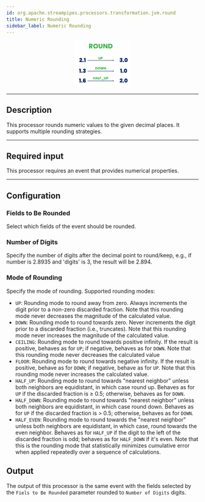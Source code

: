 ```yaml
---
id: org.apache.streampipes.processors.transformation.jvm.round
title: Numeric Rounding
sidebar_label: Numeric Rounding
---
```


<!--
  ~ Licensed to the Apache Software Foundation (ASF) under one or more
  ~ contributor license agreements.  See the NOTICE file distributed with
  ~ this work for additional information regarding copyright ownership.
  ~ The ASF licenses this file to You under the Apache License, Version 2.0
  ~ (the "License"); you may not use this file except in compliance with
  ~ the License.  You may obtain a copy of the License at
  ~
  ~    http://www.apache.org/licenses/LICENSE-2.0
  ~
  ~ Unless required by applicable law or agreed to in writing, software
  ~ distributed under the License is distributed on an "AS IS" BASIS,
  ~ WITHOUT WARRANTIES OR CONDITIONS OF ANY KIND, either express or implied.
  ~ See the License for the specific language governing permissions and
  ~ limitations under the License.
  ~
  -->



<p align="center">
    <img src="/img/pipeline-elements/org.apache.streampipes.processors.transformation.jvm.round/icon.png" width="150px;" class="pe-image-documentation"/>
</p>

***

## Description

This processor rounds numeric values to the given decimal places.
It supports multiple rounding strategies.

***

## Required input

This processor requires an event that provides numerical properties.

***

## Configuration

### Fields to Be Rounded

Select which fields of the event should be rounded.

### Number of Digits

Specify the number of digits after the decimal point to round/keep, e.g., if number is 2.8935 and 'digits' is 3,
the result will be 2.894.

### Mode of Rounding

Specify the mode of rounding. 
Supported rounding modes:
* `UP`: Rounding mode to round away from zero. Always increments the digit prior to a non-zero discarded fraction. Note that this rounding mode never decreases the magnitude of the calculated value.
* `DOWN`: Rounding mode to round towards zero. Never increments the digit prior to a discarded fraction (i.e., truncates). Note that this rounding mode never increases the magnitude of the calculated value.
* `CEILING`: Rounding mode to round towards positive infinity. If the result is positive, behaves as for `UP`; if negative, behaves as for `DOWN`. Note that this rounding mode never decreases the calculated value
* `FLOOR`: Rounding mode to round towards negative infinity. If the result is positive, behave as for `DOWN`; if negative, behave as for `UP`. Note that this rounding mode never increases the calculated value.
* `HALF_UP`: Rounding mode to round towards "nearest neighbor" unless both neighbors are equidistant, in which case round up. Behaves as for `UP` if the discarded fraction is ≥ 0.5; otherwise, behaves as for `DOWN`.
* `HALF_DOWN`: Rounding mode to round towards "nearest neighbor" unless both neighbors are equidistant, in which case round down. Behaves as for `UP` if the discarded fraction is > 0.5; otherwise, behaves as for `DOWN`.
* `HALF_EVEN`: Rounding mode to round towards the "nearest neighbor" unless both neighbors are equidistant, in which case, round towards the even neighbor. Behaves as for `HALF_UP` if the digit to the left of the discarded fraction is odd; behaves as for `HALF_DOWN` if it's even. Note that this is the rounding mode that statistically minimizes cumulative error when applied repeatedly over a sequence of calculations.

## Output

The output of this processor is the same event with the fields selected by the ``Fiels to Be Rounded`` parameter rounded
to ``Number of Digits`` digits.